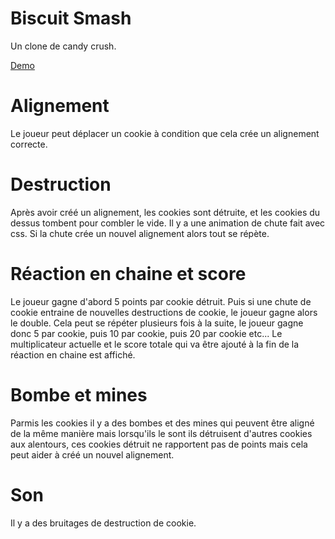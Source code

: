# Biscuit Smash
Un clone de candy crush.

[Demo](https://jempasam.github.io/BiscuitSmash/)
# Alignement
Le joueur peut déplacer un cookie à condition que cela crée un alignement correcte.

# Destruction
Après avoir créé un alignement, les cookies sont détruite, et les cookies du dessus tombent pour combler le vide.
Il y a une animation de chute fait avec css.
Si la chute crée un nouvel alignement alors tout se répète.

# Réaction en chaine et score
Le joueur gagne d'abord 5 points par cookie détruit.
Puis si une chute de cookie entraine de nouvelles destructions de cookie, le joueur gagne alors le double.
Cela peut se répéter plusieurs fois à la suite, le joueur gagne donc 5 par cookie, puis 10 par cookie, puis 20 par cookie etc...
Le multiplicateur actuelle et le score totale qui va être ajouté à la fin de la réaction en chaine est affiché.

# Bombe et mines
Parmis les cookies il y a des bombes et des mines qui peuvent être aligné de la même manière mais lorsqu'ils le sont
ils détruisent d'autres cookies aux alentours, ces cookies détruit ne rapportent pas de points mais cela peut aider à créé un nouvel alignement.

# Son
Il y a des bruitages de destruction de cookie.

